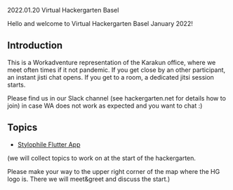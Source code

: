 2022.01.20 Virtual Hackergarten Basel

Hello and welcome to Virtual Hackergarten Basel January 2022!

## Introduction

This is a Workadventure representation of the Karakun office, where we meet often times if it not pandemic.
If you get close by an other participant, an instant jisti chat opens.
If you get to a room, a dedicated jitsi session starts.

Please find us in our Slack channel (see hackergarten.net for details how to join) in case WA does not work as expected and you want to chat :)

## Topics

* [Stylophile Flutter App]( https://github.com/hackergarten/contributions/issues/7 )

(we will collect topics to work on at the start of the hackergarten. 

Please make your way to the upper right corner of the map where the HG logo is. There we will meet&greet and discuss the start.)
